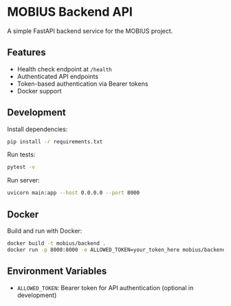 # MOBIUS Backend API

A simple FastAPI backend service for the MOBIUS project.

## Features

- Health check endpoint at `/health`
- Authenticated API endpoints
- Token-based authentication via Bearer tokens
- Docker support

## Development

Install dependencies:
```bash
pip install -r requirements.txt
```

Run tests:
```bash
pytest -v
```

Run server:
```bash
uvicorn main:app --host 0.0.0.0 --port 8000
```

## Docker

Build and run with Docker:
```bash
docker build -t mobius/backend .
docker run -p 8000:8000 -e ALLOWED_TOKEN=your_token_here mobius/backend
```

## Environment Variables

- `ALLOWED_TOKEN`: Bearer token for API authentication (optional in development)